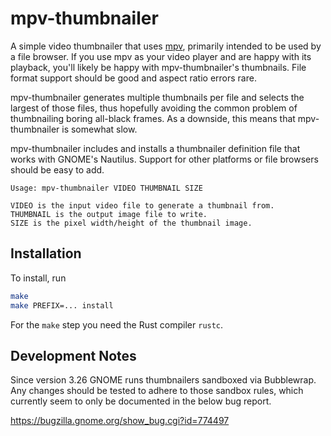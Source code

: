 mpv-thumbnailer
===============

A simple video thumbnailer that uses [mpv](https://mpv.io/), primarily
intended to be used by a file browser. If you use mpv as your video
player and are happy with its playback, you'll likely be happy with
mpv-thumbnailer's thumbnails. File format support should be good and
aspect ratio errors rare.

mpv-thumbnailer generates multiple thumbnails per file and selects the
largest of those files, thus hopefully avoiding the common problem of
thumbnailing boring all-black frames. As a downside, this means that
mpv-thumbnailer is somewhat slow.

mpv-thumbnailer includes and installs a thumbnailer definition file that
works with GNOME's Nautilus. Support for other platforms or file
browsers should be easy to add.

```
Usage: mpv-thumbnailer VIDEO THUMBNAIL SIZE

VIDEO is the input video file to generate a thumbnail from.
THUMBNAIL is the output image file to write.
SIZE is the pixel width/height of the thumbnail image.
```

## Installation

To install, run

```bash
make
make PREFIX=... install
```

For the `make` step you need the Rust compiler `rustc`.

## Development Notes

Since version 3.26 GNOME runs thumbnailers sandboxed via Bubblewrap. Any
changes should be tested to adhere to those sandbox rules, which
currently seem to only be documented in the below bug report.

<https://bugzilla.gnome.org/show_bug.cgi?id=774497>
